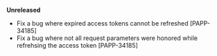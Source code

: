 **Unreleased**

* Fix a bug where expired access tokens cannot be refreshed [PAPP-34185]
* Fix a bug where not all request parameters were honored while refrehsing the access token [PAPP-34185]
